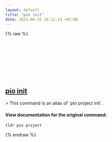 ```yaml
---
layout: default
title: "pio init"
date: 2021-06-25 18:12:13 +02:00
---
```

{% raw %}
<h2 id="pio-init">
  <a href="/en/common/pio-init.html">pio init</a> <a href="#pio-init"><svg class="icon">
    <use href="/assets/images/unicode_sprite.svg#link" />
  </svg></a>
</h2>
> This command is an alias of `pio project init`.

#### View documentation for the original command:
```shell
tldr pio project
```
{% endraw %}